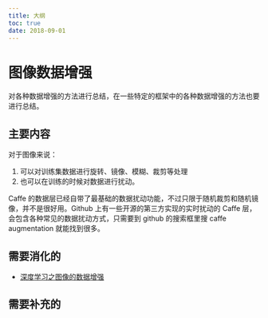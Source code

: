 ```yaml
---
title: 大纲
toc: true
date: 2018-09-01
---
```

# 图像数据增强

对各种数据增强的方法进行总结，在一些特定的框架中的各种数据增强的方法也要进行总结。

## 主要内容


对于图像来说：

1. 可以对训练集数据进行旋转、镜像、模糊、裁剪等处理
2. 也可以在训练的时候对数据进行扰动。


Caffe 的数据层已经自带了最基础的数据扰动功能，不过只限于随机裁剪和随机镜像，并不是很好用。Github 上有一些开源的第三方实现的实时扰动的 Caffe 层，会包含各种常见的数据扰动方式，只需要到 github 的搜索框里搜 caffe augmentation 就能找到很多。




## 需要消化的

- [深度学习之图像的数据增强](https://blog.csdn.net/suixinsuiyuan33/article/details/79503548)


## 需要补充的
